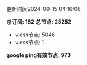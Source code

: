 更新时间2024-09-15 04:16:06

**总订阅: 182**
**总节点: 25252**
- vless节点: 5046
- vless节点: 1

**google ping有效节点: 973**
